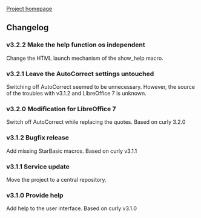 [Project homepage](index)

## Changelog

### v3.2.2 Make the help function os independent

Change the HTML launch mechanism of the show_help macro.

### v3.2.1 Leave the AutoCorrect settings untouched

Switching off AutoCorrect seemed to be unnecessary. However, the source of the troubles with v3.1.2 and LibreOffice 7 is unknown.

### v3.2.0 Modification for LibreOffice 7

Switch off AutoCorrect while replacing the quotes. Based on curly 3.2.0


### v3.1.2 Bugfix release

Add missing StarBasic macros. Based on curly v3.1.1


### v3.1.1 Service update

Move the project to a central repository.


### v3.1.0 Provide help

Add help to the user interface. Based on curly v3.1.0
